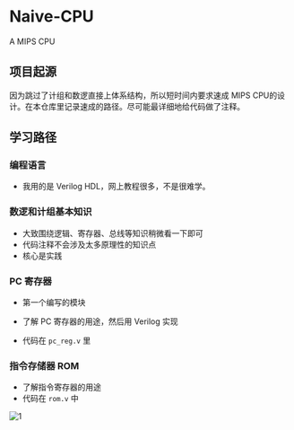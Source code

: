 # Naive-CPU
A MIPS CPU

## 项目起源

因为跳过了计组和数逻直接上体系结构，所以短时间内要求速成 MIPS CPU的设计。在本仓库里记录速成的路径。尽可能最详细地给代码做了注释。

## 学习路径

### 编程语言

+ 我用的是 Verilog HDL，网上教程很多，不是很难学。

### 数逻和计组基本知识

+ 大致围绕逻辑、寄存器、总线等知识稍微看一下即可
+ 代码注释不会涉及太多原理性的知识点
+ 核心是实践

### PC 寄存器

+ 第一个编写的模块

+ 了解 PC 寄存器的用途，然后用 Verilog 实现
+ 代码在 `pc_reg.v` 里

### 指令存储器 ROM 

+ 了解指令寄存器的用途
+ 代码在 `rom.v` 中

![1](https://cdn.jsdelivr.net/gh/QSCTech-Sange/picBed/1.png)